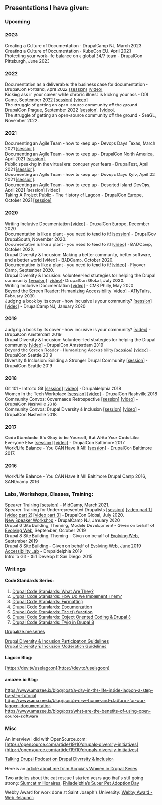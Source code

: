 ## Presentations I have given:    

### Upcoming
### 2023

Creating a Culture of Documentation - DrupalCamp NJ, March 2023    
Creating a Culture of Documentation - KubeCon EU, April 2023    
Protecting your work-life balance on a global 24/7 team - DrupalCon Pittsburgh, June 2023    


### 2022 

Documentation as a deliverable: the business case for documentation  - DrupalCon Portland, April 2022 [[session]](https://events.drupal.org/portland2022/sessions/documentation-deliverable-business-case-documentation) [[video]](https://youtu.be/LGtBHtezJE8)   
Kicking ass in your career while chronic illness is kicking your ass - DDI Camp, September 2022 [[session]](https://www.drupaldiversity.com/initiatives/ddi-camp-2022/program) [[video]](https://www.youtube.com/watch?v=5L1wwstn-UI&feature=emb_title)    
The struggle of getting an open-source community off the ground - DrupalCon Prague, September 2022 [[session]](https://events.drupal.org/prague2022/sessions/struggle-getting-open-source-community-ground). [[video]](https://www.youtube.com/watch?v=dykh6-aaCE4&list=PLpeDXSh4nHjRK_6I7HVLCw8k_ZTopYv5i&index=53).   
The struggle of getting an open-source community off the ground - SeaGL, November 2022.  

### 2021
    
Documenting an Agile Team - how to keep up - Devops Days Texas, March 2021 [[session]](https://devopsdays.org/events/2021-texas/program).  
Documenting an Agile Team - how to keep up - DrupalCon North America, April 2021 [[session]](https://events.drupal.org/northamerica2021/sessions/documenting-agile-team-how-keep).   
Public speaking in the virtual era: conquer your fears - DrupalFest, April 2021 [[session]](https://events.drupal.org/northamerica2021/sessions/public-speaking-virtual-era-conquer-your-fears).    
Documenting an Agile Team - how to keep up - Devops Days Kyiv, April 22 2021 [[session]](https://devopsdays.com.ua/#schedule).  
Documenting an Agile Team - how to keep up - Deserted Island DevOps, April 2021 [[session]](https://desertedislanddevops.com/agenda/#alannaburke) [[video]](https://www.youtube.com/watch?v=HabSOm1Pirw&list=PLVUQjiv8GtwKVaudXZxs0DWUXYaLC6l0c&index=5)    
Taking A Project Public - The History of Lagoon - DrupalCon Europe, October 2021 [[session]](https://events.drupal.org/europe2021/sessions/taking-project-public-history-lagoon) 

### 2020
Writing Inclusive Documentation [[video]](https://www.youtube.com/watch?v=RBrt4dVnBfw&list=PLpeDXSh4nHjTP7vRC6LCak9adK2yp1P5S&index=130) - DrupalCon Europe, December 2020.   
Documentation is like a plant - you need to tend to it! [[session]](https://drupalsouth.org/events/drupalgov-2020/sessions/documentation-plant-you-need-tend-it) - DrupalGov DrupalSouth, November 2020.  
Documentation is like a plant - you need to tend to it! [[video]](https://www.youtube.com/watch?v=3X-Fh3TyXMg) - BADCamp, October 2020.  
Drupal Diversity & Inclusion: Making a better community, better software, and a better world [[video]](https://www.youtube.com/watch?v=kuyU8cpgB-E) - BADCamp, October 2020.  
Documentation is like a plant - you need to tend to it! [[video]](https://www.youtube.com/watch?v=WYdmioDFdCE&list=PLwZrRQnQbOZsxBSvXVyd0ZMyoiZPgzipY&index=14) - Flyover Camp, September 2020.   
Drupal Diversity & Inclusion: Volunteer-led strategies for helping the Drupal community [[session]](https://events.drupal.org/global2020/sessions/volunteer-led-strategies-helping-drupal-community) [[video]](https://www.youtube.com/watch?v=JIv6nbf9lUI&list=PLpeDXSh4nHjQzENjcpLo6nO3A0AkBdF8w&index=127)- DrupalCon Global, July 2020.   
Writing Inclusive Documentation [[video]](https://www.youtube.com/watch?v=q9MmR6YPTDE&feature=emb_title) - CMS Philly, May 2020    
Beyond the Screen Reader: Humanizing Accessibility [[video]](https://www.youtube.com/watch?v=Z8RPO13N214&t=1s) - A11yTalks, February 2020.   
Judging a book by its cover - how inclusive is your community? [[session]](https://www.drupalcampnj.org/sessions/judging-book-its-cover-how-inclusive-your-community) [[video]](https://www.youtube.com/watch?v=bhnsm5thw6E&feature=emb_title) - DrupalCamp NJ, January 2020    

### 2019

Judging a book by its cover - how inclusive is your community? [[video]](https://www.youtube.com/watch?v=o5RKrQQ9Jyk&list=PLpeDXSh4nHjSZET8xL2RyK3_2WeXxyWkY&index=101&t=0s) - DrupalCon Amsterdam 2019   
Drupal Diversity & Inclusion: Volunteer-led strategies for helping the Drupal community [[video]](https://www.youtube.com/watch?v=FoolIDaFQIc&list=PLpeDXSh4nHjSZET8xL2RyK3_2WeXxyWkY&index=80&t=0s) - DrupalCon Amsterdam 2019    
Beyond the Screen Reader - Humanizing Accessibility [[session]](https://events.drupal.org/seattle2019/sessions/beyond-screen-reader-humanizing-accessibility) [[video]](https://www.youtube.com/watch?v=qjO1oRBQtus&list=PLpeDXSh4nHjRa80iIpiO7iFncC9nO5l6f&index=20) - DrupalCon Seattle 2019    
Diversity & Inclusion: Building a Stronger Drupal Community [[session]](https://events.drupal.org/seattle2019/sessions/diversity-inclusion-building-stronger-drupal-community) - DrupalCon Seattle 2019    

### 2018

Git 101 - Intro to Git [[session]](https://drupaldelphia.org/session/git-101-intro-git) [[video]](https://www.youtube.com/watch?v=K5Z1tjy9sAE) - Drupaldelphia 2018    
Women In the Tech Workplace [[session]](https://events.drupal.org/nashville2018/sessions/women-tech-workplace) [[video]](https://www.youtube.com/watch?v=dP4_JwgWnYw&list=PLpeDXSh4nHjRRbzQW5D6PQVFPrTuh5y8m&index=15) - DrupalCon Nashville 2018    
Community Convos: Governance Retrospective [[session]](https://events.drupal.org/nashville2018/sessions/community-convos-governance-retrospective) [[video]](https://www.youtube.com/watch?v=Vedh8XjFCs4&list=PLpeDXSh4nHjRRbzQW5D6PQVFPrTuh5y8m&index=99) - DrupalCon Nashville 2018    
Community Convos: Drupal Diversity & Inclusion [[session]](https://events.drupal.org/nashville2018/sessions/community-convos-drupal-diversity-inclusion) [[video]](https://www.youtube.com/watch?v=faTB7YcJ4ZY&list=PLpeDXSh4nHjRRbzQW5D6PQVFPrTuh5y8m&index=123) - DrupalCon Nashville 2018 

### 2017

Code Standards: It's Okay to be Yourself, But Write Your Code Like Everyone Else [[session]](https://events.drupal.org/baltimore2017/sessions/code-standards-its-okay-be-yourself-write-your-code-everyone-else) [[video]](https://www.youtube.com/watch?v=-UffydFohKE&list=PLpeDXSh4nHjRbDdwHEBRHItfnjrJ8kEDK&index=110) - DrupalCon Baltimore 2017    
Work/Life Balance - You CAN Have It All! [[session]](https://events.drupal.org/baltimore2017/sessions/worklife-balance-you-can-have-it-all) - DrupalCon Baltimore 2017.   
### 2016

Work/Life Balance - You CAN Have It All! Baltimore Drupal Camp 2016, SANDcamp 2016    

### Labs, Workshops, Classes, Training:
Speaker Training [[session]](https://www.midcamp.org/2021/topic-proposal/speaker-workshop-part-1-finding-topic) - MidCamp, March 2021.   
Speaker Training for Underrepresented Drupalists [[session]](https://events.drupal.org/global2020/sessions/speaker-training-underrepresented-drupalists-part-i) [[video part 1]](https://www.youtube.com/watch?v=kyhaYs_II9c&list=PLpeDXSh4nHjQzENjcpLo6nO3A0AkBdF8w&index=95) [[video part 2]](https://www.youtube.com/watch?v=L5cRLc-JilU&list=PLpeDXSh4nHjQzENjcpLo6nO3A0AkBdF8w&index=96) [[video part 3]](https://www.youtube.com/watch?v=TxNjqXiXjcg&list=PLpeDXSh4nHjQzENjcpLo6nO3A0AkBdF8w&index=97) - DrupalCon Global, July 2020.   
[New Speaker Workshop](https://www.drupalcampnj.org/workshops) - DrupalCamp NJ, January 2020    
Drupal 8 Site Building, Theming, Module Development - Given on behalf of [Evolving Web](https://evolvingweb.ca/), September, October 2019   
Drupal 8 Site Building, Theming - Given on behalf of [Evolving Web](https://evolvingweb.ca/), September 2019    
Drupal 8 Site Building - Given on behalf of [Evolving Web](https://evolvingweb.ca/), June 2019    
[Accessibility Lab](https://drupaldelphia.org/session/accessibility-lab) - Drupaldelphia 2019    
Intro to Git - Girl Develop It San Diego, 2015

### Writings
#### Code Standards Series:
1. [Drupal Code Standards: What Are They?](https://chromatichq.com/blog/drupal-code-standards-what-are-they)
2. [Drupal Code Standards: How Do We Implement Them?](https://chromatichq.com/blog/drupal-code-standards-how-do-we-implement-them)
3. [Drupal Code Standards: Formatting](https://chromatichq.com/blog/drupal-code-standards-formatting)
4. [Drupal Code Standards: Documentation](https://chromatichq.com/blog/drupal-code-standards-documentation)
5. [Drupal Code Standards: The t() function](https://chromatichq.com/blog/drupal-code-standards-t-function)
6. [Drupal Code Standards: Object Oriented Coding & Drupal 8](https://chromatichq.com/blog/drupal-code-standards-object-oriented-coding-drupal-8)
7. [Drupal Code Standards: Twig in Drupal 8](https://chromatichq.com/blog/drupal-code-standards-twig-drupal-8)

[Drupalize.me series](https://drupalize.me/series/coding-standards-drupal)  

[Drupal Diversity & Inclusion Participation Guidelines](https://www.drupaldiversity.com/docs/participant-guidelines)  
[Drupal Diversity & Inclusion Moderation Guidelines](https://www.drupaldiversity.com/docs/moderation-guidelines)    

#### Lagoon Blog:
[https://dev.to/uselagoon](https://dev.to/uselagoon)

#### amazee.io Blog:
https://www.amazee.io/blog/post/a-day-in-the-life-inside-lagoon-a-step-by-step-tutorial    
https://www.amazee.io/blog/post/a-new-home-and-platform-for-our-lagoon-documentation      
https://www.amazee.io/blog/post/what-are-the-benefits-of-using-open-source-software    

### Misc
An interview I did with OpenSource.com: [https://opensource.com/article/19/10/drupals-diversity-initiatives](https://opensource.com/article/19/10/drupals-diversity-initiatives)    

[Talking Drupal Podcast on Drupal Diversity & Inclusion](https://www.talkingdrupal.com/217)   

Here is an [article about me from Acquia's Women in Drupal Series](https://www.acquia.com/blog/women-drupal-community-aburke626).    

Two articles about the cat rescue I started years ago that's still going strong: [Slumcat millionaires](https://temple-news.com/slumcat-millionaires/), [Philadelphia’s Super Pet Adoption Day](http://aroundmainline.com/living/philadelphias-super-pet-adoption-day.html)   

Webby Award for work done at Saint Joseph's University: [Webby Award - Web Relaunch](https://www.webbyawards.com/winners/2013/web/general-website/school-university/saint-josephs-university-web-relaunch/?/)



